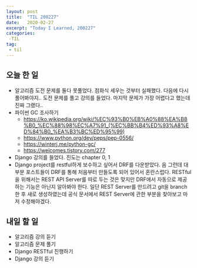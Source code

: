 ```yaml
---
layout: post
title:  "TIL 200227"
date:   2020-02-27
excerpt: "Today I Learned, 200227"
categories: 
 -TIL
tag:
 - til
---
```

## 오늘 한 일

* 알고리즘 도전 문제를 둘다 못풀었다. 점화식 세우는 것부터 실패했다. 다음에 다시 풀어봐야지.. 도전 문제를 풀고 강의를 들었다. 마지막 문제가 가장 어렵다고 했는데 진짜 그랬다..
* 파이썬 GC 조사하기
   * https://ko.wikipedia.org/wiki/%EC%93%B0%EB%A0%88%EA%B8%B0_%EC%88%98%EC%A7%91_(%EC%BB%B4%ED%93%A8%ED%84%B0_%EA%B3%BC%ED%95%99)
   * https://www.python.org/dev/peps/pep-0556/
   * https://winterj.me/python-gc/
   * https://weicomes.tistory.com/277
* Django 강의를 들었다. 진도는 chapter 0, 1
* Django project를 restful하게 보수하고 싶어서 DRF를 다운받았다. 음 그런데 대부분 포스트들이 DRF를 통해 처음부터 만들도록 되어 있어서 혼란스럽다. RESTful을 위해서는 REST API Server를 따로 두는 것은 맞지만 DRF에서 자동으로 제공하는 기능은 아닌지 알아봐야 한다. 일단 REST Server를 만드려고 git을 branch한 후 새로 생성하였는데 공식 문서에서 REST Server에 관한 부분을 찾아보고 마저 수정해야겠다.


## 내일 할 일

* 알고리즘 강의 듣기
* 알고리즘 문제 풀기
* Django RESTful 진행하기
* Django 강의 듣기